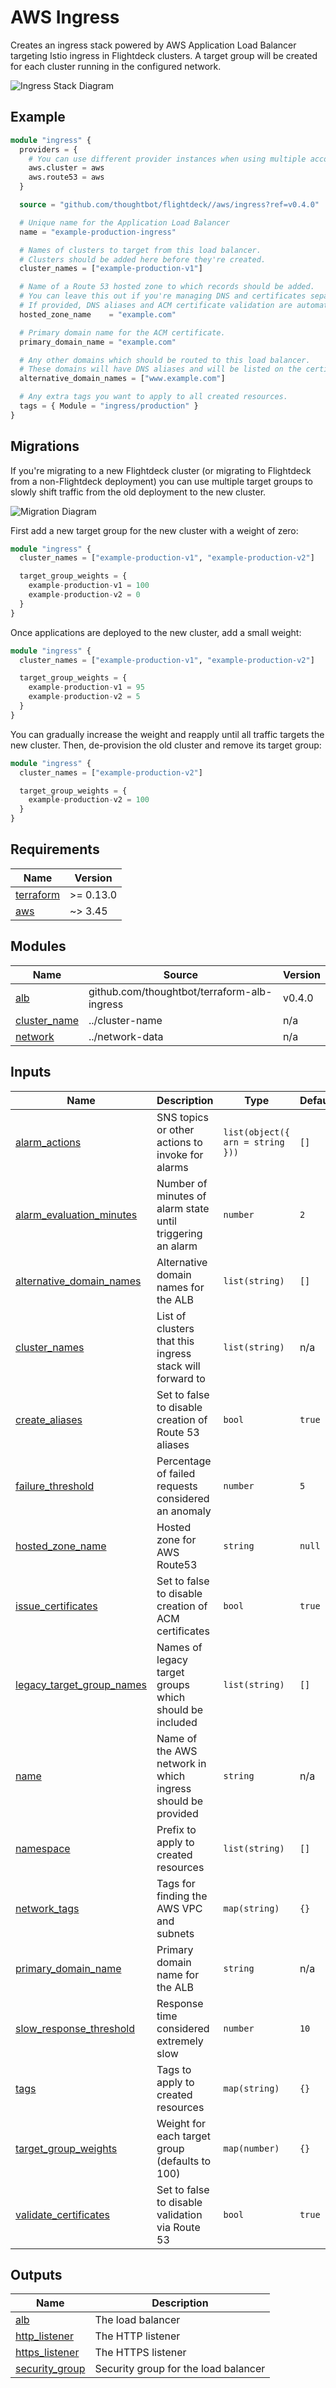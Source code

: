 # AWS Ingress

Creates an ingress stack powered by AWS Application Load Balancer targeting
Istio ingress in Flightdeck clusters. A target group will be created for each
cluster running in the configured network.

![Ingress Stack Diagram](../../docs/aws-ingress-stack.png)

## Example

``` terraform
module "ingress" {
  providers = {
    # You can use different provider instances when using multiple accounts.
    aws.cluster = aws
    aws.route53 = aws
  }

  source = "github.com/thoughtbot/flightdeck//aws/ingress?ref=v0.4.0"

  # Unique name for the Application Load Balancer
  name = "example-production-ingress"

  # Names of clusters to target from this load balancer.
  # Clusters should be added here before they're created.
  cluster_names = ["example-production-v1"]

  # Name of a Route 53 hosted zone to which records should be added.
  # You can leave this out if you're managing DNS and certificates separately.
  # If provided, DNS aliases and ACM certificate validation are automatic.
  hosted_zone_name    = "example.com"

  # Primary domain name for the ACM certificate.
  primary_domain_name = "example.com"

  # Any other domains which should be routed to this load balancer.
  # These domains will have DNS aliases and will be listed on the certificate.
  alternative_domain_names = ["www.example.com"]

  # Any extra tags you want to apply to all created resources.
  tags = { Module = "ingress/production" }
}
```

## Migrations

If you're migrating to a new Flightdeck cluster (or migrating to Flightdeck from
a non-Flightdeck deployment) you can use multiple target groups to slowly shift
traffic from the old deployment to the new cluster.

![Migration Diagram](../../docs/aws-ingress-migration.png)

First add a new target group for the new cluster with a weight of zero:

``` terraform
module "ingress" {
  cluster_names = ["example-production-v1", "example-production-v2"]

  target_group_weights = {
    example-production-v1 = 100
    example-production-v2 = 0
  }
}
```

Once applications are deployed to the new cluster, add a small weight:

``` terraform
module "ingress" {
  cluster_names = ["example-production-v1", "example-production-v2"]

  target_group_weights = {
    example-production-v1 = 95
    example-production-v2 = 5
  }
}
```

You can gradually increase the weight and reapply until all traffic targets the
new cluster. Then, de-provision the old cluster and remove its target group:

``` terraform
module "ingress" {
  cluster_names = ["example-production-v2"]

  target_group_weights = {
    example-production-v2 = 100
  }
}
```

<!-- BEGIN_TF_DOCS -->
## Requirements

| Name | Version |
|------|---------|
| <a name="requirement_terraform"></a> [terraform](#requirement\_terraform) | >= 0.13.0 |
| <a name="requirement_aws"></a> [aws](#requirement\_aws) | ~> 3.45 |

## Modules

| Name | Source | Version |
|------|--------|---------|
| <a name="module_alb"></a> [alb](#module\_alb) | github.com/thoughtbot/terraform-alb-ingress | v0.4.0 |
| <a name="module_cluster_name"></a> [cluster\_name](#module\_cluster\_name) | ../cluster-name | n/a |
| <a name="module_network"></a> [network](#module\_network) | ../network-data | n/a |

## Inputs

| Name | Description | Type | Default | Required |
|------|-------------|------|---------|:--------:|
| <a name="input_alarm_actions"></a> [alarm\_actions](#input\_alarm\_actions) | SNS topics or other actions to invoke for alarms | `list(object({ arn = string }))` | `[]` | no |
| <a name="input_alarm_evaluation_minutes"></a> [alarm\_evaluation\_minutes](#input\_alarm\_evaluation\_minutes) | Number of minutes of alarm state until triggering an alarm | `number` | `2` | no |
| <a name="input_alternative_domain_names"></a> [alternative\_domain\_names](#input\_alternative\_domain\_names) | Alternative domain names for the ALB | `list(string)` | `[]` | no |
| <a name="input_cluster_names"></a> [cluster\_names](#input\_cluster\_names) | List of clusters that this ingress stack will forward to | `list(string)` | n/a | yes |
| <a name="input_create_aliases"></a> [create\_aliases](#input\_create\_aliases) | Set to false to disable creation of Route 53 aliases | `bool` | `true` | no |
| <a name="input_failure_threshold"></a> [failure\_threshold](#input\_failure\_threshold) | Percentage of failed requests considered an anomaly | `number` | `5` | no |
| <a name="input_hosted_zone_name"></a> [hosted\_zone\_name](#input\_hosted\_zone\_name) | Hosted zone for AWS Route53 | `string` | `null` | no |
| <a name="input_issue_certificates"></a> [issue\_certificates](#input\_issue\_certificates) | Set to false to disable creation of ACM certificates | `bool` | `true` | no |
| <a name="input_legacy_target_group_names"></a> [legacy\_target\_group\_names](#input\_legacy\_target\_group\_names) | Names of legacy target groups which should be included | `list(string)` | `[]` | no |
| <a name="input_name"></a> [name](#input\_name) | Name of the AWS network in which ingress should be provided | `string` | n/a | yes |
| <a name="input_namespace"></a> [namespace](#input\_namespace) | Prefix to apply to created resources | `list(string)` | `[]` | no |
| <a name="input_network_tags"></a> [network\_tags](#input\_network\_tags) | Tags for finding the AWS VPC and subnets | `map(string)` | `{}` | no |
| <a name="input_primary_domain_name"></a> [primary\_domain\_name](#input\_primary\_domain\_name) | Primary domain name for the ALB | `string` | n/a | yes |
| <a name="input_slow_response_threshold"></a> [slow\_response\_threshold](#input\_slow\_response\_threshold) | Response time considered extremely slow | `number` | `10` | no |
| <a name="input_tags"></a> [tags](#input\_tags) | Tags to apply to created resources | `map(string)` | `{}` | no |
| <a name="input_target_group_weights"></a> [target\_group\_weights](#input\_target\_group\_weights) | Weight for each target group (defaults to 100) | `map(number)` | `{}` | no |
| <a name="input_validate_certificates"></a> [validate\_certificates](#input\_validate\_certificates) | Set to false to disable validation via Route 53 | `bool` | `true` | no |

## Outputs

| Name | Description |
|------|-------------|
| <a name="output_alb"></a> [alb](#output\_alb) | The load balancer |
| <a name="output_http_listener"></a> [http\_listener](#output\_http\_listener) | The HTTP listener |
| <a name="output_https_listener"></a> [https\_listener](#output\_https\_listener) | The HTTPS listener |
| <a name="output_security_group"></a> [security\_group](#output\_security\_group) | Security group for the load balancer |
<!-- END_TF_DOCS -->
